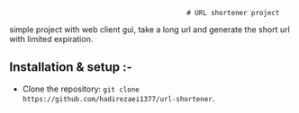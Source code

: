                                                 # URL shortener project



simple project with web client gui, take a long url and generate the short url with limited expiration.


## Installation & setup :-

- Clone the repository: `git clone https://github.com/hadirezaei1377/url-shortener`.
